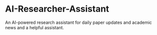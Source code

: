 # AI-Researcher-Assistant
An AI-powered research assistant for daily paper updates and academic news and a helpful assistant.
